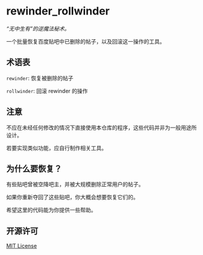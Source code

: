 # rewinder_rollwinder

_“无中生有”的逆魔法秘术。_

一个批量恢复百度贴吧中已删除的帖子，以及回滚这一操作的工具。

## 术语表

`rewinder`: 恢复被删除的帖子

`rollwinder`: 回滚 rewinder 的操作

## 注意

不应在未经任何修改的情况下直接使用本仓库的程序，这些代码并非为一般用途所设计。

若要实现类似功能，应自行制作相关工具。

## 为什么要恢复？

有些贴吧曾被空降吧主，并被大规模删除正常用户的帖子。

如果你重新夺回了这些贴吧，你大概会想要恢复它们的。

希望这里的代码能为你提供一些帮助。

## 开源许可

[MIT License](https://opensource.org/licenses/MIT)
